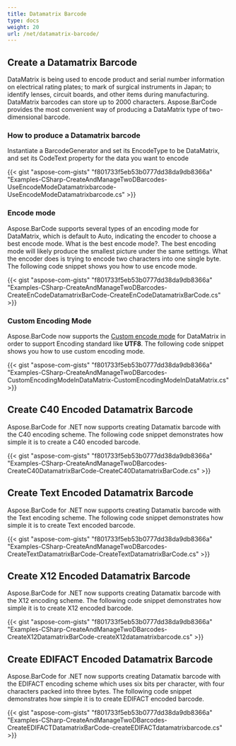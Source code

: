 ```yaml
---
title: Datamatrix Barcode
type: docs
weight: 20
url: /net/datamatrix-barcode/
---
```


## **Create a Datamatrix Barcode**
DataMatrix is being used to encode product and serial number information on electrical rating plates; to mark of surgical instruments in Japan; to identify lenses, circuit boards, and other items during manufacturing. DataMatrix barcodes can store up to 2000 characters. Aspose.BarCode provides the most convenient way of producing a DataMatrix type of two-dimensional barcode.
### **How to produce a Datamatrix barcode**
Instantiate a BarcodeGenerator and set its EncodeType to be DataMatrix, and set its CodeText property for the data you want to encode

{{< gist "aspose-com-gists" "f801733f5eb53b0777dd38da9db8366a" "Examples-CSharp-CreateAndManageTwoDBarcodes-UseEncodeModeDatamatrixbarcode-UseEncodeModeDatamatrixbarcode.cs" >}}
### **Encode mode**
Aspose.BarCode supports several types of an encoding mode for DataMatrix, which is default to Auto, indicating the encoder to choose a best encode mode.
What is the best encode mode?. The best encoding mode will likely produce the smallest picture under the same settings. What the encoder does is trying to encode two characters into one single byte. The following code snippet shows you how to use encode mode.

{{< gist "aspose-com-gists" "f801733f5eb53b0777dd38da9db8366a" "Examples-CSharp-CreateAndManageTwoDBarcodes-CreateEnCodeDatamatrixBarCode-CreateEnCodeDatamatrixBarCode.cs" >}}
### **Custom Encoding Mode**
Aspose.BarCode now supports the [Custom encode mode](https://apireference.aspose.com/net/barcode/aspose.barcode.windows.forms/barcodecontrol/properties/datamatrixencodemode) for DataMatrix in order to support Encoding standard like **UTF8**. The following code snippet shows you how to use custom encoding mode.

{{< gist "aspose-com-gists" "f801733f5eb53b0777dd38da9db8366a" "Examples-CSharp-CreateAndManageTwoDBarcodes-CustomEncodingModeInDataMatrix-CustomEncodingModeInDataMatrix.cs" >}}


## **Create C40 Encoded Datamatrix Barcode**
Aspose.BarCode for .NET now supports creating Datamatix barcode with the C40 encoding scheme. The following code snippet demonstrates how simple it is to create a C40 encoded barcode.

{{< gist "aspose-com-gists" "f801733f5eb53b0777dd38da9db8366a" "Examples-CSharp-CreateAndManageTwoDBarcodes-CreateC40DatamatrixBarCode-CreateC40DatamatrixBarCode.cs" >}}
## **Create Text Encoded Datamatrix Barcode**
Aspose.BarCode for .NET now supports creating Datamatix barcode with the Text encoding scheme. The following code snippet demonstrates how simple it is to create Text encoded barcode.

{{< gist "aspose-com-gists" "f801733f5eb53b0777dd38da9db8366a" "Examples-CSharp-CreateAndManageTwoDBarcodes-CreateTextDatamatrixBarCode-CreateTextDatamatrixBarCode.cs" >}}
## **Create X12 Encoded Datamatrix Barcode**
Aspose.BarCode for .NET now supports creating Datamatix barcode with the X12 encoding scheme. The following code snippet demonstrates how simple it is to create X12 encoded barcode.

{{< gist "aspose-com-gists" "f801733f5eb53b0777dd38da9db8366a" "Examples-CSharp-CreateAndManageTwoDBarcodes-CreateX12DatamatrixBarCode-createX12datamatrixbarcode.cs" >}}
## **Create EDIFACT Encoded Datamatrix Barcode**
Aspose.BarCode for .NET now supports creating Datamatix barcode with the EDIFACT encoding scheme which uses six bits per character, with four characters packed into three bytes. The following code snippet demonstrates how simple it is to create EDIFACT encoded barcode.

{{< gist "aspose-com-gists" "f801733f5eb53b0777dd38da9db8366a" "Examples-CSharp-CreateAndManageTwoDBarcodes-CreateEDIFACTDatamatrixBarCode-createEDIFACTdatamatrixbarcode.cs" >}}




